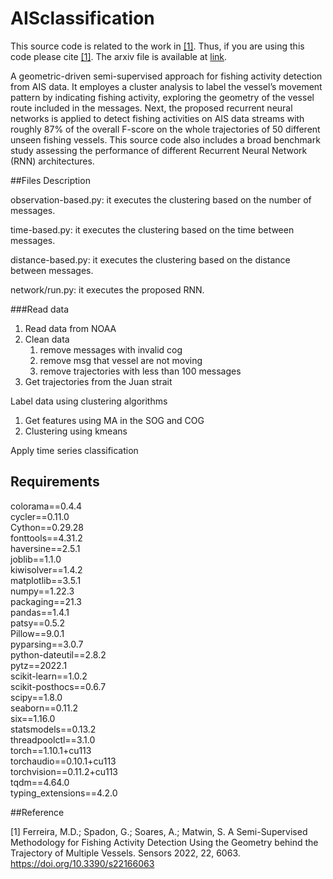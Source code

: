 # AISclassification

This source code is related to the work in [[1]](https://www.mdpi.com/1424-8220/22/16/6063#cite). Thus, if you are using this code please cite [[1]](https://www.mdpi.com/1424-8220/22/16/6063#cite).
The arxiv file is available at [link](https://arxiv.org/abs/2207.05514v1).

A geometric-driven semi-supervised approach for fishing activity detection from AIS data. 
It employes a cluster analysis to label the vessel’s movement pattern by indicating fishing activity, exploring the geometry of the vessel route included in the messages.
Next, the proposed recurrent neural networks is applied to detect fishing activities on AIS data streams with roughly 87% of the overall F-score on the whole trajectories of 50 different unseen fishing vessels.
This source code also includes a broad benchmark study assessing the performance of different Recurrent Neural Network (RNN) architectures.



##Files Description

observation-based.py: it executes the clustering based on the number of messages.

time-based.py: it executes the clustering based on the time between messages.

distance-based.py: it executes the clustering based on the distance between messages.

network/run.py: it executes the proposed RNN.

###Read data
1. Read data from NOAA
2. Clean data
   1. remove messages with invalid cog
   2. remove msg that vessel are not moving
   3. remove trajectories with less than 100 messages
3. Get trajectories from the Juan strait

Label data using clustering algorithms
1. Get features using MA in the SOG and COG
2. Clustering using kmeans

Apply time series classification

## Requirements

colorama==0.4.4\
cycler==0.11.0\
Cython==0.29.28\
fonttools==4.31.2\
haversine==2.5.1\
joblib==1.1.0\
kiwisolver==1.4.2\
matplotlib==3.5.1\
numpy==1.22.3\
packaging==21.3\
pandas==1.4.1\
patsy==0.5.2\
Pillow==9.0.1\
pyparsing==3.0.7\
python-dateutil==2.8.2\
pytz==2022.1\
scikit-learn==1.0.2\
scikit-posthocs==0.6.7\
scipy==1.8.0\
seaborn==0.11.2\
six==1.16.0\
statsmodels==0.13.2\
threadpoolctl==3.1.0\
torch==1.10.1+cu113\
torchaudio==0.10.1+cu113\
torchvision==0.11.2+cu113\
tqdm==4.64.0\
typing_extensions==4.2.0

##Reference

[1] Ferreira, M.D.; Spadon, G.; Soares, A.; Matwin, S. A Semi-Supervised Methodology for Fishing Activity Detection Using the Geometry behind the Trajectory of Multiple Vessels. Sensors 2022, 22, 6063. https://doi.org/10.3390/s22166063
